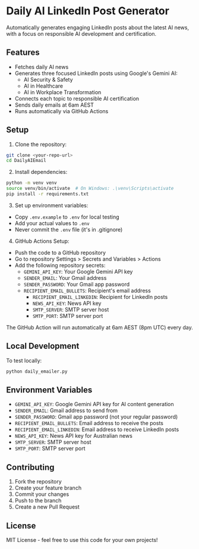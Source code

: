 # Daily AI LinkedIn Post Generator

Automatically generates engaging LinkedIn posts about the latest AI news, with a focus on responsible AI development and certification.

## Features

- Fetches daily AI news
- Generates three focused LinkedIn posts using Google's Gemini AI:
  - AI Security & Safety
  - AI in Healthcare
  - AI in Workplace Transformation
- Connects each topic to responsible AI certification
- Sends daily emails at 6am AEST
- Runs automatically via GitHub Actions

## Setup

1. Clone the repository:
```bash
git clone <your-repo-url>
cd DailyAIEmail
```

2. Install dependencies:
```bash
python -m venv venv
source venv/bin/activate  # On Windows: .\venv\Scripts\activate
pip install -r requirements.txt
```

3. Set up environment variables:
- Copy `.env.example` to `.env` for local testing
- Add your actual values to `.env`
- Never commit the `.env` file (it's in .gitignore)

4. GitHub Actions Setup:
- Push the code to a GitHub repository
- Go to repository Settings > Secrets and Variables > Actions
- Add the following repository secrets:
  - `GEMINI_API_KEY`: Your Google Gemini API key
  - `SENDER_EMAIL`: Your Gmail address
  - `SENDER_PASSWORD`: Your Gmail app password
  - `RECIPIENT_EMAIL_BULLETS`: Recipient's email address
    - `RECIPIENT_EMAIL_LINKEDIN`: Recipient for LinkedIn posts
    - `NEWS_API_KEY`: News API key
    - `SMTP_SERVER`: SMTP server host
    - `SMTP_PORT`: SMTP server port

The GitHub Action will run automatically at 6am AEST (8pm UTC) every day.

## Local Development

To test locally:
```bash
python daily_emailer.py
```

## Environment Variables

- `GEMINI_API_KEY`: Google Gemini API key for AI content generation
- `SENDER_EMAIL`: Gmail address to send from
- `SENDER_PASSWORD`: Gmail app password (not your regular password)
- `RECIPIENT_EMAIL_BULLETS`: Email address to receive the posts
- `RECIPIENT_EMAIL_LINKEDIN`: Email address to receive LinkedIn posts
- `NEWS_API_KEY`: News API key for Australian news
- `SMTP_SERVER`: SMTP server host
- `SMTP_PORT`: SMTP server port

## Contributing

1. Fork the repository
2. Create your feature branch
3. Commit your changes
4. Push to the branch
5. Create a new Pull Request

## License

MIT License - feel free to use this code for your own projects! 
